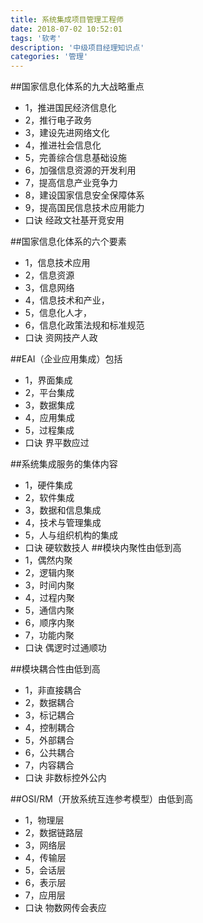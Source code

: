 ```yaml
---
title: 系统集成项目管理工程师
date: 2018-07-02 10:52:01
tags: '软考'
description: '中级项目经理知识点'
categories: '管理'
---
```



##国家信息化体系的九大战略重点
- 1，推进国民经济信息化
- 2，推行电子政务
- 3，建设先进网络文化
- 4，推进社会信息化
- 5，完善综合信息基础设施
- 6，加强信息资源的开发利用
- 7，提高信息产业竞争力
- 8，建设国家信息安全保障体系
- 9，提高国民信息技术应用能力
- 口诀 经政文社基开竞安用

##国家信息化体系的六个要素
- 1，信息技术应用
- 2，信息资源
- 3，信息网络
- 4，信息技术和产业，
- 5，信息化人才，
- 6，信息化政策法规和标准规范
- 口诀 资网技产人政

##EAI（企业应用集成）包括
- 1，界面集成
- 2，平台集成
- 3，数据集成
- 4，应用集成
- 5，过程集成
- 口诀 界平数应过

##系统集成服务的集体内容
- 1，硬件集成
- 2，软件集成
- 3，数据和信息集成
- 4，技术与管理集成
- 5，人与组织机构的集成
- 口诀 硬软数技人
##模块内聚性由低到高
- 1，偶然内聚
- 2，逻辑内聚
- 3，时间内聚
- 4，过程内聚
- 5，通信内聚
- 6，顺序内聚
- 7，功能内聚
- 口诀 偶逻时过通顺功

##模块耦合性由低到高
- 1，非直接耦合
- 2，数据耦合
- 3，标记耦合
- 4，控制耦合
- 5，外部耦合
- 6，公共耦合
- 7，内容耦合
- 口诀 非数标控外公内

##OSI/RM（开放系统互连参考模型）由低到高
- 1，物理层
- 2，数据链路层
- 3，网络层
- 4，传输层
- 5，会话层
- 6，表示层
- 7，应用层
- 口诀 物数网传会表应
